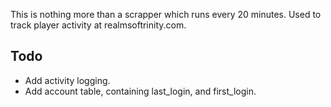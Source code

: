 This is nothing more than a scrapper which runs every 20 minutes. Used to track player 
activity at realmsoftrinity.com.

## Todo
* Add activity logging.
* Add account table, containing last_login, and first_login.
